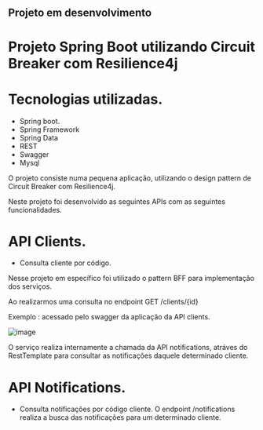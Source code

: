 ## Projeto em desenvolvimento
# Projeto Spring Boot utilizando Circuit Breaker com Resilience4j

# Tecnologias utilizadas.
- Spring boot.
- Spring Framework
- Spring Data
- REST
- Swagger
- Mysql

O projeto consiste numa pequena aplicação, utilizando o design pattern de Circuit Breaker com Resilience4j.

Neste projeto foi desenvolvido as seguintes APIs com as seguintes funcionalidades.

# API Clients.
- Consulta cliente por código.

Nesse projeto em específico foi utilizado o pattern BFF para implementação dos serviços.
 
Ao realizarmos uma consulta no endpoint GET /clients/{id} 

Exemplo : acessado pelo swagger da aplicação da API clients.

![image](https://user-images.githubusercontent.com/44039603/162350146-f061b6dd-050e-449d-b31e-80c875bb01c7.png)

O serviço realiza internamente a chamada da API notifications, atráves do RestTemplate para consultar as notificações daquele
determinado cliente.


# API Notifications.
- Consulta notificações por código cliente.
O endpoint /notifications realiza a busca das notificações para um determinado cliente.



